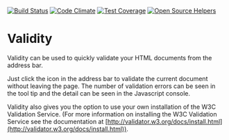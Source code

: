 [![Build Status](https://travis-ci.org/renyard/validity.svg?branch=develop)](https://travis-ci.org/renyard/validity)
[![Code Climate](https://codeclimate.com/github/renyard/validity/badges/gpa.svg)](https://codeclimate.com/github/renyard/validity)
[![Test Coverage](https://codeclimate.com/github/renyard/validity/badges/coverage.svg)](https://codeclimate.com/github/renyard/validity/coverage)
[![Open Source Helpers](https://www.codetriage.com/renyard/validity/badges/users.svg)](https://www.codetriage.com/renyard/validity)

# Validity


Validity can be used to quickly validate your HTML documents from the address bar.

Just click the icon in the address bar to validate the current document without leaving the page.  The number of validation errors can be seen in the tool tip and the detail can be seen in the Javascript console.

Validity also gives you the option to use your own installation of the W3C Validation Service.  (For more information on installing the W3C Validation Service see the documentation at [http://validator.w3.org/docs/install.html](http://validator.w3.org/docs/install.html)).
